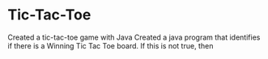 # Tic-Tac-Toe

Created a tic-tac-toe game with Java
Created a java program that identifies if there is a Winning Tic Tac Toe board. If this is not true, then 
